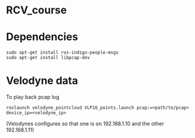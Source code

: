 # RCV_course

# Dependencies

    sudo apt-get install ros-indigo-people-msgs
    sudo apt-get install libpcap-dev

# Velodyne data

To play back pcap log

    roslaunch velodyne_pointcloud VLP16_points.launch pcap:=<path/to/pcap> device_ip=<velodyne_ip>

(Velodynes configures so that one is on 192.168.1.10 and the other 192.168.1.11)